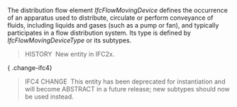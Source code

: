 ﻿The distribution flow element _IfcFlowMovingDevice_ defines the occurrence of an apparatus used to distribute, circulate or perform conveyance of fluids, including liquids and gases (such as a pump or fan), and typically participates in a flow distribution system. Its type is defined by _IfcFlowMovingDeviceType_ or its subtypes.

> HISTORY&nbsp; New entity in IFC2x.

{ .change-ifc4}
> IFC4 CHANGE&nbsp; This entity has been deprecated for instantiation and will become ABSTRACT in a future release; new subtypes should now be used instead.
